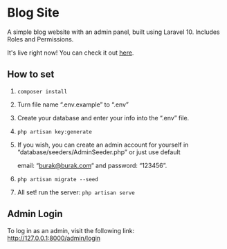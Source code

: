 # Blog Site

A simple blog website with an admin panel, built using Laravel 10.
Includes Roles and Permissions.

It's live right now! You can check it out 
<a href="https://blog.buraktiryaki.me" target="_blank">here</a>.

## How to set

1. `composer install`

2. Turn file name “.env.example” to “.env”

3. Create your database and enter your info into the “.env” file.

4. `php artisan key:generate`

5. If you wish, you can create an admin account for yourself in  “database/seeders/AdminSeeder.php” or just use default

    email: “burak@burak.com“ and password: “123456”.

6. `php artisan migrate --seed`
7. All set! run the server: `php artisan serve`

## Admin Login

To log in as an admin, visit the following link: http://127.0.0.1:8000/admin/login